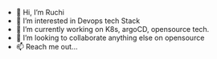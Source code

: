 - 👋 Hi, I’m Ruchi
- 👀 I’m interested in Devops tech Stack
- 🌱 I’m currently working on K8s, argoCD, opensource tech.
- 💞️ I’m looking to collaborate anything else on opensource 
- 📫 Reach me out...

<!---
rudub/rudub is a ✨ special ✨ repository because its `README.md` (this file) appears on your GitHub profile.
You can click the Preview link to take a look at your changes.
--->
